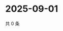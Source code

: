 # 2025-09-01

共 0 条

<!-- BEGIN ZHIHUVIDEO -->
<!-- 最后更新时间 Mon Sep 01 2025 09:02:24 GMT+0800 (China Standard Time) -->

<!-- END ZHIHUVIDEO -->
